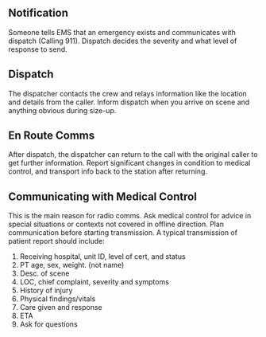 ## Notification
Someone tells EMS that an emergency exists and communicates with dispatch (Calling 911). Dispatch decides the severity and what level of response to send.

## Dispatch
The dispatcher contacts the crew and relays information like the location and details from the caller. Inform dispatch when you arrive on scene and anything obvious during size-up.

## En Route Comms
After dispatch, the dispatcher can return to the call with the original caller to get further information. Report significant changes in condition to medical control, and transport info back to the station after returning.

## Communicating with Medical Control
This is the main reason for radio comms. Ask medical control for advice in special situations or contexts not covered in offline direction. Plan communication before starting transmission. A typical transmission of patient report should include:
1. Receiving hospital, unit ID, level of cert, and status
2. PT age, sex, weight. (not name)
3. Desc. of scene
4. LOC, chief complaint, severity and symptoms
5. History of injury
6. Physical findings/vitals
7. Care given and response
8. ETA
9. Ask for questions